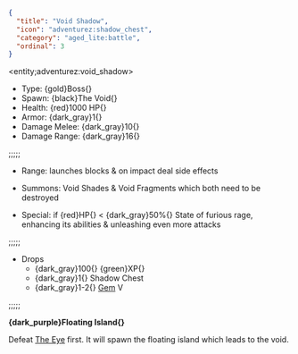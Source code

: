 ```json
{
  "title": "Void Shadow",
  "icon": "adventurez:shadow_chest",
  "category": "aged_lite:battle",
  "ordinal": 3
}
```

<entity;adventurez:void_shadow>

- Type: {gold}Boss{}
- Spawn: {black}The Void{}
- Health: {red}1000 HP{}
- Armor: {dark_gray}1{}
- Damage Melee: {dark_gray}10{}
- Damage Range: {dark_gray}16{}

;;;;;


- Range: launches blocks & on impact deal side effects

- Summons: Void Shades & Void Fragments which both need to be destroyed

- Special: if {red}HP{} < {dark_gray}50%{} State of furious rage, enhancing its abilities & unleashing even more attacks

;;;;;


- Drops
    - {dark_gray}100{} {green}XP{}
    - {dark_gray}1{} Shadow Chest
    - {dark_gray}1-2{} [Gem](^aged_lite:tools_and_weapons/gems) V

;;;;;


**{dark_purple}Floating Island{}**


Defeat [The Eye](^aged_lite:battle/the_eye) first. It will spawn the floating island which leads to the void.